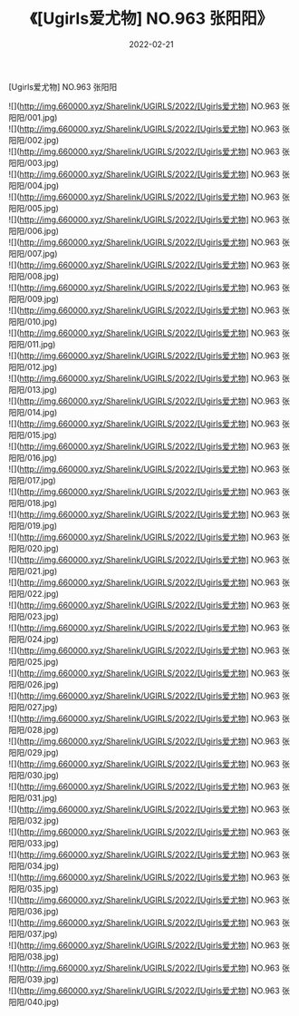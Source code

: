 ﻿---
layout: post
title:  《[Ugirls爱尤物] NO.963 张阳阳》
date:   2022-02-21
img: http://img.660000.xyz/Sharelink/UGIRLS/2022/[Ugirls爱尤物] NO.963 张阳阳/000.jpg
categories: [美女, 清纯, 唯美]
---

[Ugirls爱尤物] NO.963 张阳阳

 ![](http://img.660000.xyz/Sharelink/UGIRLS/2022/[Ugirls爱尤物] NO.963 张阳阳/001.jpg) <br>![](http://img.660000.xyz/Sharelink/UGIRLS/2022/[Ugirls爱尤物] NO.963 张阳阳/002.jpg) <br>![](http://img.660000.xyz/Sharelink/UGIRLS/2022/[Ugirls爱尤物] NO.963 张阳阳/003.jpg) <br>![](http://img.660000.xyz/Sharelink/UGIRLS/2022/[Ugirls爱尤物] NO.963 张阳阳/004.jpg) <br>![](http://img.660000.xyz/Sharelink/UGIRLS/2022/[Ugirls爱尤物] NO.963 张阳阳/005.jpg) <br>![](http://img.660000.xyz/Sharelink/UGIRLS/2022/[Ugirls爱尤物] NO.963 张阳阳/006.jpg) <br>![](http://img.660000.xyz/Sharelink/UGIRLS/2022/[Ugirls爱尤物] NO.963 张阳阳/007.jpg) <br>![](http://img.660000.xyz/Sharelink/UGIRLS/2022/[Ugirls爱尤物] NO.963 张阳阳/008.jpg) <br>![](http://img.660000.xyz/Sharelink/UGIRLS/2022/[Ugirls爱尤物] NO.963 张阳阳/009.jpg) <br>![](http://img.660000.xyz/Sharelink/UGIRLS/2022/[Ugirls爱尤物] NO.963 张阳阳/010.jpg) <br>![](http://img.660000.xyz/Sharelink/UGIRLS/2022/[Ugirls爱尤物] NO.963 张阳阳/011.jpg) <br>![](http://img.660000.xyz/Sharelink/UGIRLS/2022/[Ugirls爱尤物] NO.963 张阳阳/012.jpg) <br>![](http://img.660000.xyz/Sharelink/UGIRLS/2022/[Ugirls爱尤物] NO.963 张阳阳/013.jpg) <br>![](http://img.660000.xyz/Sharelink/UGIRLS/2022/[Ugirls爱尤物] NO.963 张阳阳/014.jpg) <br>![](http://img.660000.xyz/Sharelink/UGIRLS/2022/[Ugirls爱尤物] NO.963 张阳阳/015.jpg) <br>![](http://img.660000.xyz/Sharelink/UGIRLS/2022/[Ugirls爱尤物] NO.963 张阳阳/016.jpg) <br>![](http://img.660000.xyz/Sharelink/UGIRLS/2022/[Ugirls爱尤物] NO.963 张阳阳/017.jpg) <br>![](http://img.660000.xyz/Sharelink/UGIRLS/2022/[Ugirls爱尤物] NO.963 张阳阳/018.jpg) <br>![](http://img.660000.xyz/Sharelink/UGIRLS/2022/[Ugirls爱尤物] NO.963 张阳阳/019.jpg) <br>![](http://img.660000.xyz/Sharelink/UGIRLS/2022/[Ugirls爱尤物] NO.963 张阳阳/020.jpg) <br>![](http://img.660000.xyz/Sharelink/UGIRLS/2022/[Ugirls爱尤物] NO.963 张阳阳/021.jpg) <br>![](http://img.660000.xyz/Sharelink/UGIRLS/2022/[Ugirls爱尤物] NO.963 张阳阳/022.jpg) <br>![](http://img.660000.xyz/Sharelink/UGIRLS/2022/[Ugirls爱尤物] NO.963 张阳阳/023.jpg) <br>![](http://img.660000.xyz/Sharelink/UGIRLS/2022/[Ugirls爱尤物] NO.963 张阳阳/024.jpg) <br>![](http://img.660000.xyz/Sharelink/UGIRLS/2022/[Ugirls爱尤物] NO.963 张阳阳/025.jpg) <br>![](http://img.660000.xyz/Sharelink/UGIRLS/2022/[Ugirls爱尤物] NO.963 张阳阳/026.jpg) <br>![](http://img.660000.xyz/Sharelink/UGIRLS/2022/[Ugirls爱尤物] NO.963 张阳阳/027.jpg) <br>![](http://img.660000.xyz/Sharelink/UGIRLS/2022/[Ugirls爱尤物] NO.963 张阳阳/028.jpg) <br>![](http://img.660000.xyz/Sharelink/UGIRLS/2022/[Ugirls爱尤物] NO.963 张阳阳/029.jpg) <br>![](http://img.660000.xyz/Sharelink/UGIRLS/2022/[Ugirls爱尤物] NO.963 张阳阳/030.jpg) <br>![](http://img.660000.xyz/Sharelink/UGIRLS/2022/[Ugirls爱尤物] NO.963 张阳阳/031.jpg) <br>![](http://img.660000.xyz/Sharelink/UGIRLS/2022/[Ugirls爱尤物] NO.963 张阳阳/032.jpg) <br>![](http://img.660000.xyz/Sharelink/UGIRLS/2022/[Ugirls爱尤物] NO.963 张阳阳/033.jpg) <br>![](http://img.660000.xyz/Sharelink/UGIRLS/2022/[Ugirls爱尤物] NO.963 张阳阳/034.jpg) <br>![](http://img.660000.xyz/Sharelink/UGIRLS/2022/[Ugirls爱尤物] NO.963 张阳阳/035.jpg) <br>![](http://img.660000.xyz/Sharelink/UGIRLS/2022/[Ugirls爱尤物] NO.963 张阳阳/036.jpg) <br>![](http://img.660000.xyz/Sharelink/UGIRLS/2022/[Ugirls爱尤物] NO.963 张阳阳/037.jpg) <br>![](http://img.660000.xyz/Sharelink/UGIRLS/2022/[Ugirls爱尤物] NO.963 张阳阳/038.jpg) <br>![](http://img.660000.xyz/Sharelink/UGIRLS/2022/[Ugirls爱尤物] NO.963 张阳阳/039.jpg) <br>![](http://img.660000.xyz/Sharelink/UGIRLS/2022/[Ugirls爱尤物] NO.963 张阳阳/040.jpg) <br>